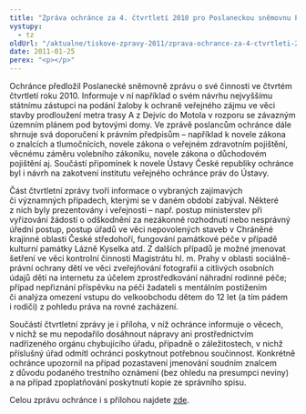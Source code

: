 ```yaml
---
title: "Zpráva ochránce za 4. čtvrtletí 2010 pro Poslaneckou sněmovnu PČR"
vystupy:
  - tz
oldUrl: "/aktualne/tiskove-zpravy-2011/zprava-ochrance-za-4-ctvrtleti-2010-pro-poslaneckou-snemovnu-pcr"
date: 2011-01-25
perex: "<p></p>"
---
```


<!-- imported from the old website -->

<p>Ochránce předložil Poslanecké sněmovně zprávu o své činnosti ve čtvrtém čtvrtletí roku 2010. Informuje v ní například o svém návrhu nejvyššímu státnímu zástupci na podání žaloby k ochraně veřejného zájmu ve věci stavby prodloužení metra trasy A z Dejvic do Motola v rozporu se závazným územním plánem pod bytovými domy. Ve zprávě poslancům ochránce dále shrnuje svá doporučení k právním předpisům – například k novele zákona o znalcích a tlumočnících, novele zákona o veřejném zdravotním pojištění, věcnému záměru volebního zákoníku, novele zákona o důchodovém pojištění aj. Součástí připomínek k novele Ústavy České republiky ochránce byl i návrh na zakotvení institutu veřejného ochránce práv do Ústavy.</p><p>Část čtvrtletní zprávy tvoří informace o vybraných zajímavých či významných případech, kterými se v daném období zabýval. Některé z nich byly prezentovány i veřejnosti – např. postup ministerstev při vyřizování žádostí o odškodnění za nezákonné rozhodnutí nebo nesprávný úřední postup, postup úřadů ve věci nepovolených staveb v Chráněné krajinné oblasti České středohoří, fungování památkové péče v případě kulturní památky Lázně Kyselka atd. Z dalších případů je možné jmenovat šetření ve věci kontrolní činnosti Magistrátu hl. m. Prahy v oblasti sociálně-právní ochrany dětí ve věci zveřejňování fotografií a citlivých osobních údajů dětí na internetu za účelem zprostředkování náhradní rodinné péče; případ nepřiznání příspěvku na péči žadateli s mentálním postižením či analýza omezení vstupu do velkoobchodu dětem do 12 let (a tím pádem i rodiči) z pohledu práva na rovné zacházení.</p><p>Součástí čtvrtletní zprávy je i příloha, v níž ochránce informuje o věcech, v nichž se mu nepodařilo dosáhnout nápravy ani prostřednictvím nadřízeného orgánu chybujícího úřadu, případně o záležitostech, v nichž příslušný úřad odmítl ochránci poskytnout potřebnou součinnost. Konkrétně ochránce upozornil na případ pozastavení jmenování soudním znalcem z důvodu podaného trestního oznámení (bez ohledu na presumpci neviny) a na případ zpoplatňování poskytnutí kopie ze správního spisu.</p><p>Celou zprávu ochránce i s přílohou najdete <a href="/zpravy-o-cinnosti/zpravy-pro-poslaneckou-snemovnu/">zde</a>.</p>
